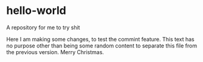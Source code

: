 # hello-world
A repository for me to try shit

Here I am making some changes, to test the commint feature. This text has no purpose other than being some random content to separate this file from the previous version. Merry Christmas. 
